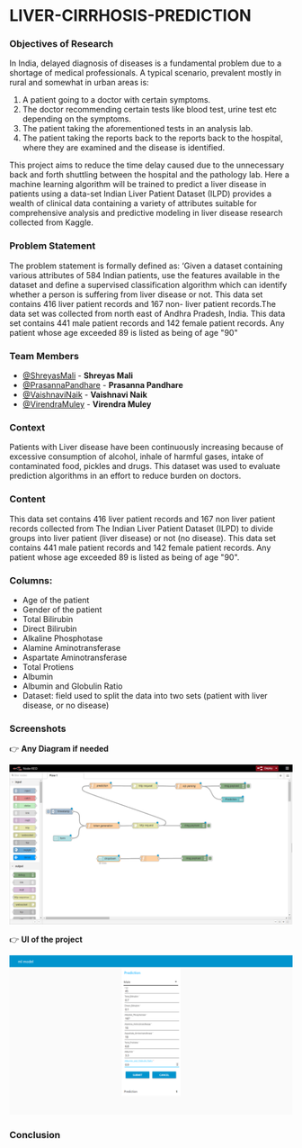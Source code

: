 # LIVER-CIRRHOSIS-PREDICTION 

### Objectives of Research
In India, delayed diagnosis of diseases is a fundamental problem due to a shortage of medical
professionals. A typical scenario, prevalent mostly in rural and somewhat in urban areas is:
1. A patient going to a doctor with certain symptoms.
2. The doctor recommending certain tests like blood test, urine test etc depending on the
symptoms.
3. The patient taking the aforementioned tests in an analysis lab.
4. The patient taking the reports back to the reports back to the hospital, where they are
examined and the disease is identified.

This project aims to reduce the time delay caused due to the unnecessary back and forth shuttling between the hospital and the pathology lab. Here a machine learning algorithm will be trained to predict a liver disease in patients using a data-set Indian Liver Patient Dataset (ILPD) provides a wealth of clinical data containing a variety of attributes suitable for comprehensive analysis and predictive modeling in liver disease research collected from Kaggle.

### Problem Statement
The problem statement is formally defined as:
‘Given a dataset containing various attributes of 584 Indian patients, use the features
available in the dataset and define a supervised classification algorithm which can identify
whether a person is suffering from liver disease or not. This data set contains 416 liver patient
records and 167 non- liver patient records.The data set was collected from north east of Andhra
Pradesh, India. This data set contains 441 male patient records and 142 female patient records.
Any patient whose age exceeded 89 is listed as being of age "90"

### Team Members

- [@ShreyasMali]() - **Shreyas Mali** 
- [@PrasannaPandhare]() - **Prasanna Pandhare**
- [@VaishnaviNaik]() - **Vaishnavi Naik**
- [@VirendraMuley]() - **Virendra Muley**


### Context
Patients with Liver disease have been continuously increasing because of excessive
consumption of alcohol, inhale of harmful gases, intake of contaminated food, pickles and
drugs. This dataset was used to evaluate prediction algorithms in an effort to reduce burden on
doctors.

### Content
This data set contains 416 liver patient records and 167 non liver patient records
collected from The Indian Liver Patient Dataset (ILPD) to divide groups into liver patient (liver disease) or not (no disease). This data set contains 441
male patient records and 142 female patient records. Any patient whose age exceeded 89 is
listed as being of age "90".

### Columns:
* Age of the patient
* Gender of the patient
* Total Bilirubin
* Direct Bilirubin
* Alkaline Phosphotase
* Alamine Aminotransferase
* Aspartate Aminotransferase
* Total Protiens
* Albumin
* Albumin and Globulin Ratio
* Dataset: field used to split the data into two sets (patient with liver disease, or no disease)

### Screenshots

👉 **Any Diagram if needed**

![Noderedflow](https://github.com/AbhishekMali21/LIVER-PATIENT-ANALYSIS/blob/master/Screenshots/Node%20Red%20Flow.png)

👉 **UI of the project**

![MLModelUI](https://github.com/AbhishekMali21/LIVER-PATIENT-ANALYSIS/blob/master/Screenshots/ML%20Modek%20UI.png)

### Conclusion

